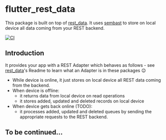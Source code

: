 # flutter_rest_data

This package is built on top of [rest_data](https://github.com/algonauti/dart-rest-data). It uses [sembast](https://github.com/tekartik/sembast.dart) to store on local device all data coming from your REST backend.

[![CI](https://github.com/algonauti/flutter-rest-data/workflows/CI/badge.svg)](https://github.com/algonauti/flutter-rest-data/actions)

## Introduction

It provides your app with a REST Adapter which behaves as follows - see [rest_data](https://github.com/algonauti/dart-rest-data)'s Readme to learn what an Adapter is in these packages 😉 

* While device is online, it just stores on local device all REST data coming from the backend.
* When device is offline:
  * it returns data from local device on read operations
  * it stores added, updated and deleted records on local device
* When device gets back online (TODO):
  * it processes added, updated and deleted queues by sending the appropriate requests to the REST backend.

## To be continued...
